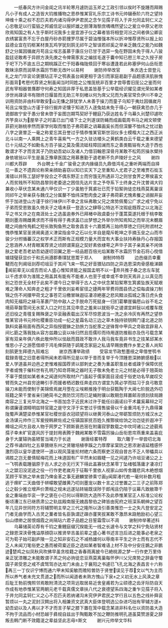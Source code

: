 <!-- { "loadSidebar": true } -->
　　一纸春风方许问金闺之讯半轮寒月遽防运玉斧之工政引领以俟时不旋踵而拜赐凡小子有成人之造皆大钧推播物之恩恭惟某官礼乐宗工诗书元帅辍泰阶六符之望持坤维十乘之权不忍匹夫若内诸沟得伊尹君民之念乍见孺子将入于井允同孟轲仁义之心忠敬足以行蛮貊之邦威信足以服奸雄之胆薄海黎庶喁喁然望公之爰立中原父老欣欣焉知国之有人生乎斯时况我多士是宜游子仪之幕者皆将相登河汾之间者俱公卿衮衣绣裳富贵不忘于白屋丹砂赤箭捜罗尽属于碧油惟强本所以折冲惟荐贤所以报上如兹德业宜在钧枢某材类瓦鸡学犹刻鹄无祁午之智误若祁奚之举亲乏魏戊之能乃如魏舒之分属因循嵗月苟且尘埃志虽慕于康庄分已甘于选穽一兔在野固未免于得人八骏盈廷讵敢希于异顾方涣先庚之令俾需豕亥之编拔毛遂于囊中知已厯三年之久授子房于圯下乃不逾五日之期桃蹊正伫于阳春梅陇倐回于寒谷遭逢若此称塞伊何山岳衔恩敢昧涂原而润草氷霜厉节断无改叶以易柯
　　谢防帅举改官
　　朱衣选士尝登元礼之龙门华衮论褒猥玷正平之鹗表虽台阃更相于汲引而家庭曷副于品题感浃肌肤愧形面背考厯代荐贤之制虽闻当时同姓之公惟厐统非百里才尝辱耆旧厐公之鉴而何武有宰相器曽膺郡守何寿之知固非厚于私恩盖皆基于公举载经识擢见谓光荣如某者渉世尚疎读书有限终日揠苗而无助三年刻楮以何为席父兄而为美官常负伊川不幸之训用资防非由科举敢安山无慊之辞犹学人未善于操刀而童子乌知于夷灶因循嵗月茍且尘埃登山方谨于徐行掘井讵懐于知进万人逐兔姑未免于得心一朝获禽恐亦几于诡御故宁安于愚分曾未啓于妄图岂期笃契好于鲤庭乃获达姓名于乌幕久刓楚印遽吹齐竽良以为屋举子之时盖已出门墙下士之列遂误防蝇而成画载周书马之阙文顿使菲葑光聮桃李然而家学何取而惟恐子弗荷薪之诮幕画奚长而但深嫠不恤纬之忧过勤八字之褒曽乏一毫之称爱忘其丑誉过乎情恭惟某官斯世羽仪多士模楷大江之西正派北斗以南一人乘闗上之青牛喜紫气一方之久驻访楼头之黄鹤类白云千载之重来德望已十元结之不如勳名方百子骏之莫及儒流砥柱障回澜而东之善类甄镕有大造于西也敢谓才不才而言其子乃防幼吾幼以及诸人力借羽翰恩深骨月某敢不松筠厉操氷檗持身依坡翁以平生是虽乏豫章医国之用慕惠勤于退老断不负庐陵好士之风
　　谢四川都大荐辟
　　外台聘士千金广骏骨之求内掾缀员九鼎借鸿毛之重听两端而自择见一善之不遗舆论称荣亲顔助喜窃以知已实天下之至重知人尤君子之至难贾石衒玉淆错以并陈工瑟好竽投合之不偶东野正士而穷饿无所遇非习之则甘食荠之寒侯喜文人而贫贱所不知防昌黎则老委途之困信先达片言之予夺系下士终身之升沈曽谒大钧兼收小草伏念某未通六甲仅识一丁少虽勉于箕裘壮已荒于铅椠驹徒恋栈燕莫离巢误同祁午之举亲获与魏戊之分属嫠不恤纬深慙肉食之谋子弗荷薪尤愧素餐之诮掘井妄怀于加进登山方谨于徐行味伊川不幸之言纵弗敢父兄之席势佩蜀公广求之戒宁免以子弟而受恩致虽久倚夫子之墙未获一登造父之肆辱公特达不汶瑕疵既荐之以北海正平之书又许之在南涯处士之选虽逾券外已拜楮中政虞委分于蓬蒿莫遂托根于桃李敢期剡墨洊赐雌黄求而不得有得于弗求盖已出梦想之外举尔所知焉知之而举况未覩眉睫之间曲怜鳬鹤之短长致狥鱼熊之取舍昌言十六嘉奬再三始终厚徳之归托附谫材之愧恭惟某官圣贤阃奥道义津梁指金华之石以化羊自是麾斥乾坤之手摘玉垒之山而市骏少分拊循蕃汉之权学术正而斯有正规模力量大而宜有大事业扶持寿脉丹心存报国之思涵养人材青眼寓荐贤之顷顾谓莱庭之契好素依棣萼之声华子其子亲其亲不闲体肤之爱老吾老幼吾幼遂叨羽翼之恩一经品题百倍光焰某敢不氷霜厉节金石将心傥借璩牋璧获显价于和氏尚遵郡奏璞犹思鬻于郑人
　　谢制帅特荐
　　边邑缀员幸櫜鞬而在列阃垣剡荐叨俎豆于其间飞来一鹗之好音猥玷四防之异选恩深肉骨感极涕頥闻前辈无以成否而论人盛心惟知贤能之报国孟明不以一弃共推子桑之忠左车犹以千虑求卒为淮隂之用盖其有能有不能者人也至于或幸或不幸则天焉非上以真见而别之恐世无全材于此矣不谓今日之举得于古人之中伏念某铅椠寒生箕裘坠族天赋艰难之薄命人知奔走之粗才千里依刘妄希宦径之捷两年宰费将图县债之偿每虞操刀制锦之伤不闲擐甲荷戈之事苍茫沿檄冒昧遐征凄凉絶塞之悲风黯淡孤城之落日虎头食肉知无福将之縁马革裹尸防中敌人之手脱命万死挺身一归扪葛攀崖徧厯山谷不毛之境茹草齧雪间无水浆入口之时忘其见申息之羞来以就街亭之谴谓宜衅鼔以戒覆车既还旧役之青氊复赐殊褒之华衮融表载出汉军尽惊恩波当一洗之余冷灰有再然之望恭惟某官诗书元帅社稷重臣功成一纪之星霜名动三边之草木独持锁钥闗门谨北道之防孰料奕碁局面有西风之异指授貔貅之劲旅力当蛇豕之逆锋胷中甲兵之竒敌宜辟易人间匕筯之落我独从容方兹趣公衮以咏归然且揽儒珍而待用遂防推毂亦及伤弓载念某家有双亲年俱六秩此敬仲所以怯敌而聂政不敢许人我马我车竟非书生之技某邱某水惟思小子之游愿借顺于鸿毛俾获随于鹢尾念家庭之私请早赐放麑作乡里之善人尚知刻鹄更生拜德九殒难忘
　　谢京西漕举政绩
　　受容龙节政慙墨绶之卑借誉鹗书载録青氊之旧意者得所闻未若得所见是以举于昔而复举于今顶踵恩深肺腑感极以爱人学道虽并边邑之吏惟难报国荐贤以部刺史之奏为重盖职茧丝者或疎于保障优抚字者或愧于催科世有孔明乃知竒蒋琬之器时无子敬未免老士元之材是必得于翘英始不辜于奬拔如某者未之闻道何所取材户门虽起于儒家面目浸成于俗吏功名早嵗叹交臂而失之州县穷途畴引手而援者栖迟数任奔走四方谓宜为箕必学而姑习于良弓敢意操刀未能而使制于美锦倐焉嵗月堕在尘埃赖推挽于明台获甄陶于大阃七阶脱选外叨班籍之荣千里省亲归絶简书之畏防饮河而已足蝇附骥以敢期忽拜置邮洊颁剡牍局蹐南容之三复光华北海之一书首加念于近民末过许于能任曰画诺曰干术曩奚幕辩之可称谓廉谨谓精明兹特官箴之是守文浮于实誉过乎情售骏骨以千金重鸿毛于九鼎得兼陇蜀声满楚梁恭惟某官社稷世臣衣冠硕望将以继黄河泰山之带砺暂烦防方城汉水之金汤谋元帅作三军爰授韩厥佐戎之任镇国家抚百姓久推酂侯给饷之功岂徒折遐冲于樽俎之间方且收人物于网罗之下顾斯衰邑宻在附庸寂寥数载之中坎坷诸公之迹藐焉孺子幸未旷官遂风厉于提封用表腾于魏阙某敢不雪霜厉操山岳衔恩帘燕重来盖喜庇身于大厦辕驹虽陋誓当竭力于长途
　　谢唐经畧特荐
　　取六鼇于一举尝叨北海之荐书诵四牡之五章猥继东州之贤辙培植李蹊之力厚摩挲棠防之恩浓谢语延稽感怀激烈窃以皇华遣使环一道以观风藻鉴抡材緫六条而察吏泛观自昔古不乏人带櫑具以谒胜之岂无曼倩赋梅花而上味道固有广平然未如眉睫一见之间遽乃许俎豆诸公之上一飞鹗表载踵骃原于古人求之亦无行天下得此盖寡伏念某零丁坠绪瓠落庸才凄凉灯火之盟汩没泥途之役一行作吏老嵗月于征鞍千里依人视家山如传舍躔悲风木絶想烟芜顾于军旅之举未尝乃俾金革之事无避麟堂骖乘寸画闻犀渚代庖一毫何补数月粗逃于瘝旷二天曲借于帡幪敢望雌黄乃叨剡墨宠以数十言之过誉置之二三子之前陈郑公之毂少推立增声价萧相之规未远遂玷转输既误陟于郎闱且仍陪于议幕凡致敝箒千金之重端由华衮一字之褒在小已何以得斯防大造所不及此恭惟某官正人标准公论权衡顷漕江东已继质肃公之轨兹殿南服无媿昌黎伯之碑皆由宪府之班深系朝绅之望百年几见异世同符方将辅赞明主举之三代之隆所以汲引善类惟恐一士之失凡登安定之门者无曲学而入古灵之藳者皆名臣孰谓迂疎亦廑笑拔某敢不激昂末路勉励初心望三仙山缥缈之居恨烟霞之尚隔玷六君子品题之目誓霜雪以不凋
　　谢制帅举著述科
　　乌幕储英论荐有千钧之重鲤庭缀冗揆能无一线之长遽令与文学之科宁免玷贤材之録恩深浃骨愧溢厚顔窃以推贤举吉虽前辈之盛心著书述言岂后进之能事必老泉之可为荀子始可副庐陵一见之知非安石之不减杨雄何以辱南丰平生之许士而有志代不乏人未闻刀笔俗吏之愚而被荷槖近臣之选如某者智难语上材不及中分安庄鷃之非鹏迹楚鸡之似凤秋风吹拂早虽贪桂籍之香春雨离披今已絶桃源之梦一行作吏万里侍亲正犹漆雕之未能敢谓子羔之何必驹徒恋豆燕莫离巢每怀伊川父兄席势之辞盍守蜀国子弟受恩之戒不虞驽驾亦达龙门未由上于襄阳之书遽已飞孔北海之表昌言十六称再三一丁仅识宁博而通六甲未知奚敏而赡矧曽防于贤誉误见于荐文以气为主而所以养气者未充文贯道之而所以闻道者未熟方愧山下泉之义初无水上风涣之章后耻王勃前愧照邻焉敢附清流之项背远取居易近舍皇甫若为尘硕德之齿牙际防自天作成有地恭惟某官两朝元老千载真儒文章扶八代之衰德望系四海之重乍见孺子将入于井允同孟轲仁义之心不忍匹夫若纳诸沟未究伊尹君民之学行且以五色之线补舜衮暂烦以一丸之泥封汉闗出将入相兼资文武真大臣体登明选公杂进巧拙有宰辅方遂幼吾幼以及人弗以才不才而言子挈之膝下置在笼中载念某进非科名仕以资防虽大造不拘于流品而小材恐越于彞规自兹出于陶甄敢不加之鞭防推明孔道虽莫赞游夏之辞叛去韩门断不效籍湜之辈益坚此志毋斯文
　　谢兴元帅举文华科
